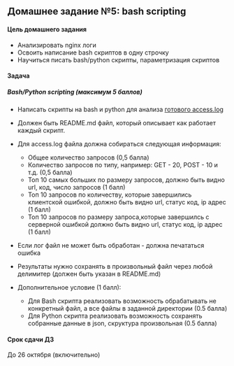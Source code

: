 ## Домашнее задание №5: bash scripting

#### Цель домашнего задания

  - Анализировать nginx логи
  - Освоить написание bash скриптов в одну строчку
  - Научиться писать bash/python скрипты, параметризация скриптов


#### Задача
##### Bash/Python scripting (максимум 5 баллов)
* Написать скрипты на bash и python для анализа [готового access.log](https://cloud.mail.ru/public/W2Bi/3NmgGtATH)
* Должен быть README.md файл, который описывает как работает каждый скрипт.

* Для access.log файла должна собираться следующая информация:
   * Общее количество запросов (0,5 балла)
   * Количество запросов по типу, например: GET - 20, POST - 10 и т.д. (0,5 балла)
   * Топ 10 самых больших по размеру запросов, должно быть видно url, код, число запросов (1 балл)
   * Топ 10 запросов по количеству, которые завершились клиентской ошибкой, должно быть видно url, статус код, ip адрес (1 балл)
   * Топ 10 запросов по размеру запроса,которые завершилсь с серверной ошибкой должно быть видно url, статус код, ip адрес (1 балл)

* Если лог файл не может быть обработан - должна печататься ошибка
* Результаты нужно сохранять в произвольный файл через любой делимитер (должен быть указан в README.md)
* Дополнительное условие (1 балл):
   * Для Bash скрипта реализовать возможность обрабатывать не конкретный файл, а все файлы в заданной директории (0.5 балла)
   * Для Python скрипта реализовать возможность сохранять собранные данные в json, скруктура произвольная (0.5 балла)
 
#### Срок сдачи ДЗ
  До 26 октября (включительно)